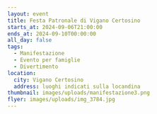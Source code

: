 ```yaml
---
layout: event
title: Festa Patronale di Vigano Certosino
starts_at: 2024-09-06T21:00:00
ends_at: 2024-09-10T00:00:00
all_day: false
tags:
  - Manifestazione
  - Evento per famiglie
  - Divertimento
location:
  city: Vigano Certosino
  address: luoghi indicati sulla locandina
thumbnail: images/uploads/manifestazione3.png
flyer: images/uploads/img_3784.jpg
---
```

